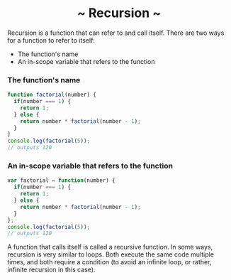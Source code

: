 <h1 align='center'>~ Recursion ~</h1>

<p>Recursion is a function that can refer to and call itself. There are two ways for a function to refer to itself:</p>

<ul>
  <li>The function's name</li>
  <li>An in-scope variable that refers to the function</li>
</ul>

<h3>The function's name</h3>

```javascript
function factorial(number) {
  if(number === 1) {
    return 1;
  } else {
    return number * factorial(number - 1);
  }
}
console.log(factorial(5));
// outputs 120
```

<h3>An in-scope variable that refers to the function</h3>

```javascript
var factorial = function(number) {
  if(number === 1) {
    return 1;
  } else {
    return number * factorial(number - 1);
  }
};
console.log(factorial(5));
// outputs 120
```

<p>A function that calls itself is called a recursive function. In some ways, recursion is very similar to loops. Both execute the same code multiple times, and both require a condition (to avoid an infinite loop, or rather, infinite recursion in this case).</p>

